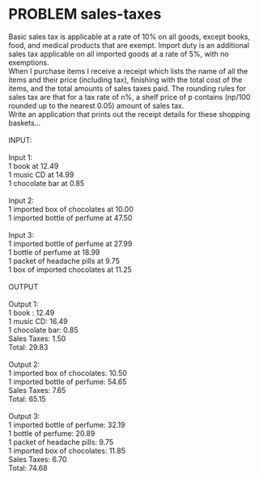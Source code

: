 # PROBLEM sales-taxes
Basic sales tax is applicable at a rate of 10% on all goods, except books, food, and medical products that are exempt. Import duty is an additional sales tax applicable on all imported goods at a rate of 5%, with no exemptions.<br>
When I purchase items I receive a receipt which lists the name of all the items and their price (including tax), finishing with the total cost of the items, and the total amounts of sales taxes paid. The rounding rules for sales tax are that for a tax rate of n%, a shelf price of p contains (np/100 rounded up to the nearest 0.05) amount of sales tax.<br>
Write an application that prints out the receipt details for these shopping baskets...
<br>
<br>
INPUT:<br>
<br>
Input 1:<br>
1 book at 12.49<br>
1 music CD at 14.99<br>
1 chocolate bar at 0.85<br>
<br>
Input 2:<br>
1 imported box of chocolates at 10.00<br>
1 imported bottle of perfume at 47.50<br>
<br>
Input 3:<br>
1 imported bottle of perfume at 27.99<br>
1 bottle of perfume at 18.99<br>
1 packet of headache pills at 9.75<br>
1 box of imported chocolates at 11.25<br>
<br>
OUTPUT<br>
<br>
Output 1:<br>
1 book : 12.49<br>
1 music CD: 16.49<br>
1 chocolate bar: 0.85<br>
Sales Taxes: 1.50<br>
Total: 29.83<br>
<br>
Output 2:<br>
1 imported box of chocolates: 10.50<br>
1 imported bottle of perfume: 54.65<br>
Sales Taxes: 7.65<br>
Total: 65.15<br>
<br>
Output 3:<br>
1 imported bottle of perfume: 32.19<br>
1 bottle of perfume: 20.89<br>
1 packet of headache pills: 9.75<br>
1 imported box of chocolates: 11.85<br>
Sales Taxes: 6.70<br>
Total: 74.68<br>
<br>
